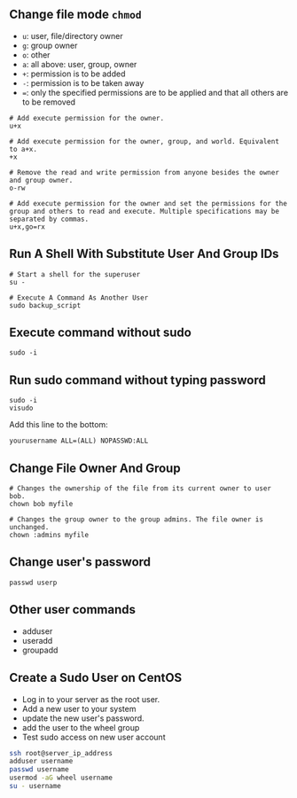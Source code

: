 ## Change file mode `chmod`

- `u`: user, file/directory owner
- `g`: group owner
- `o`: other
- `a`: all above: user, group, owner
- `+`: permission is to be added
- `-`: permission is to be taken away
- `=`: only the specified permissions are to be applied and that all others are to be removed

```shell
# Add execute permission for the owner.
u+x

# Add execute permission for the owner, group, and world. Equivalent to a+x.
+x

# Remove the read and write permission from anyone besides the owner and group owner.
o-rw

# Add execute permission for the owner and set the permissions for the group and others to read and execute. Multiple specifications may be separated by commas.
u+x,go=rx
```


## Run A Shell With Substitute User And Group IDs

```shell
# Start a shell for the superuser
su -

# Execute A Command As Another User
sudo backup_script
```


## Execute command without sudo

```shell
sudo -i
```


## Run sudo command without typing password

```shell
sudo -i
visudo
```

Add this line to the bottom:
```
yourusername ALL=(ALL) NOPASSWD:ALL
```


## Change File Owner And Group

```shell
# Changes the ownership of the file from its current owner to user bob.
chown bob myfile

# Changes the group owner to the group admins. The file owner is unchanged.
chown :admins myfile
```


## Change user's password

```shell
passwd userp
```


## Other user commands

- adduser
- useradd
- groupadd


## Create a Sudo User on CentOS

- Log in to your server as the root user.
- Add a new user to your system
- update the new user's password.
- add the user to the wheel group
- Test sudo access on new user account

```bash
ssh root@server_ip_address
adduser username
passwd username
usermod -aG wheel username
su - username
```